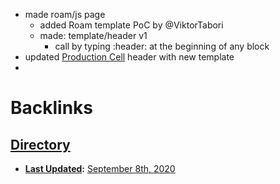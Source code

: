 - made roam/js page
    - added Roam template PoC by @ViktorTabori
    - made: template/header v1
        - call by typing :header: at the beginning of any block
- updated [Production Cell](<Production Cell.md>) header with new template
- 

# Backlinks
## [Directory](<Directory.md>)
- **[Last Updated](<Last Updated.md>):** [September 8th, 2020](<September 8th, 2020.md>)


